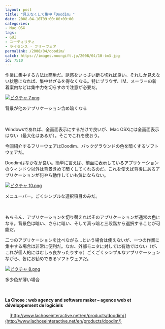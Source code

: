 ```yaml
---
layout: post
title: "見えなくして集中「Doodim」"
date: 2008-04-10T09:00:00+09:00
categories:
- Mac OSX
tags: 
- GUI
- ユーティリティ
- ライセンス - フリーウェア
permalink: /2008/04/doodim/
catch: https://images.moongift.jp/2008/04/10-tm3.jpg
id: 7510
---
```

作業に集中する方法は簡単だ。誘惑をいっさい断ち切れば良い。それしか見えない状態になれば、集中せざるを得なくなる。特にブラウザ、IM、メーラーの新着案内などは集中力を切らすので注意が必要だ。

  

[![ピクチャ 7.png](https://images.moongift.jp/2008/04/7-tm4.jpg)](https://images.moongift.jp/2008/04/74.jpg)  
  
背景が他のアプリケーション含め暗くなる

  

　

  

Windowsであれば、全画面表示にするだけで良いが、Mac OSXには全画面表示はない（最大化はあるが）。そこでこれを使おう。

  

今回紹介するフリーウェアはDoodim、バックグラウンドの色を暗くするソフトウェアだ。

  
  
<!--more-->  

Doodimはなかなか良い。簡単に言えば、前面に表示しているアプリケーションのウィンドウ以外は背景含めて暗くしてくれるのだ。これを使えば背後にあるアプリケーションが何やら動作していも気にならない。

  

[![ピクチャ 10.png](https://images.moongift.jp/2008/04/10-tm3.jpg)](https://images.moongift.jp/2008/04/103.jpg)  
  
メニューバー。ごくシンプルな選択項目のみだ。

  

　

  

もちろん、アプリケーションを切り替えればそのアプリケーションが通常の色になる。背景色は暗い、さらに暗い、そして真っ暗と三段階から選択することが可能だ。

  

二つのアプリケーションを比べながら…という場合は使えないが、一つの作業に集中する場合は非常に便利だ。なお、外部モニタに対しては有効ではない（が、これが個人的にはむしろ良かったりする）ごくごくシンプルなアプリケーションながら、皆にお勧めできるソフトウェアだ。

  

[![ピクチャ 8.png](https://images.moongift.jp/2008/04/8-tm3.jpg)](https://images.moongift.jp/2008/04/84.jpg)

  

多少色が薄い場合

  

　

  

**La Chose : web agency and software maker – agence web et développement de logiciels**  
  
　[http://www.lachoseinteractive.net/en/products/doodim/](http://www.lachoseinteractive.net/en/products/doodim/)

  
